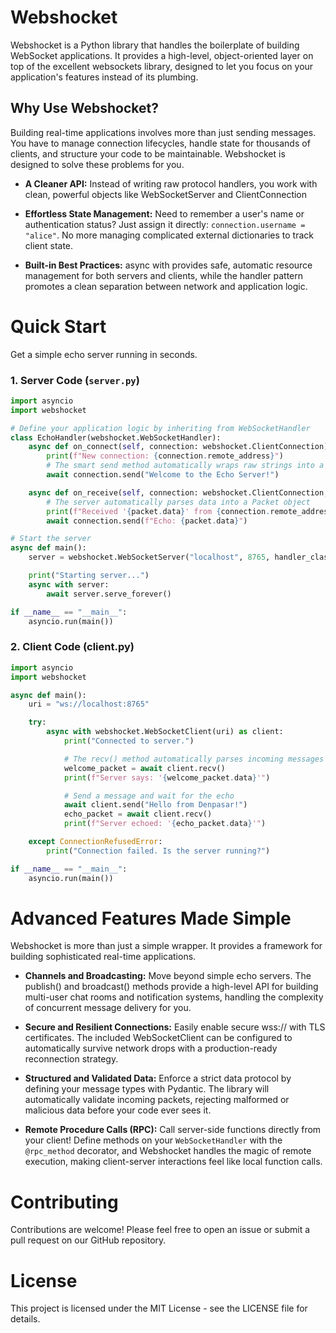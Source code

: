 # Webshocket

Webshocket is a Python library that handles the boilerplate of building WebSocket applications. It provides a high-level, object-oriented layer on top of the excellent websockets library, designed to let you focus on your application's features instead of its plumbing.

## Why Use Webshocket?

Building real-time applications involves more than just sending messages. You have to manage connection lifecycles, handle state for thousands of clients, and structure your code to be maintainable. Webshocket is designed to solve these problems for you.

- **A Cleaner API:** Instead of writing raw protocol handlers, you work with clean, powerful objects like WebSocketServer and ClientConnection

- **Effortless State Management:** Need to remember a user's name or authentication status? Just assign it directly: `connection.username = "alice"`. No more managing complicated external dictionaries to track client state.

- **Built-in Best Practices:** async with provides safe, automatic resource management for both servers and clients, while the handler pattern promotes a clean separation between network and application logic.

# Quick Start

Get a simple echo server running in seconds.

### 1. Server Code (`server.py`)

```python
import asyncio
import webshocket

# Define your application logic by inheriting from WebSocketHandler
class EchoHandler(webshocket.WebSocketHandler):
    async def on_connect(self, connection: webshocket.ClientConnection):
        print(f"New connection: {connection.remote_address}")
        # The smart send method automatically wraps raw strings into a Packet
        await connection.send("Welcome to the Echo Server!")

    async def on_receive(self, connection: webshocket.ClientConnection, packet: webshocket.Packet):
        # The server automatically parses data into a Packet object
        print(f"Received '{packet.data}' from {connection.remote_address}")
        await connection.send(f"Echo: {packet.data}")

# Start the server
async def main():
    server = webshocket.WebSocketServer("localhost", 8765, handler_class=EchoHandler)

    print("Starting server...")
    async with server:
        await server.serve_forever()

if __name__ == "__main__":
    asyncio.run(main())
```

### 2. Client Code (client.py)

```python
import asyncio
import webshocket

async def main():
    uri = "ws://localhost:8765"

    try:
        async with webshocket.WebSocketClient(uri) as client:
            print("Connected to server.")

            # The recv() method automatically parses incoming messages into Packets
            welcome_packet = await client.recv()
            print(f"Server says: '{welcome_packet.data}'")

            # Send a message and wait for the echo
            await client.send("Hello from Denpasar!")
            echo_packet = await client.recv()
            print(f"Server echoed: '{echo_packet.data}'")

    except ConnectionRefusedError:
        print("Connection failed. Is the server running?")

if __name__ == "__main__":
    asyncio.run(main())
```

# Advanced Features Made Simple

Webshocket is more than just a simple wrapper. It provides a framework for building sophisticated real-time applications.

- **Channels and Broadcasting:** Move beyond simple echo servers. The publish() and broadcast() methods provide a high-level API for building multi-user chat rooms and notification systems, handling the complexity of concurrent message delivery for you.

- **Secure and Resilient Connections:** Easily enable secure wss:// with TLS certificates. The included WebSocketClient can be configured to automatically survive network drops with a production-ready reconnection strategy.

- **Structured and Validated Data:** Enforce a strict data protocol by defining your message types with Pydantic. The library will automatically validate incoming packets, rejecting malformed or malicious data before your code ever sees it.

- **Remote Procedure Calls (RPC):** Call server-side functions directly from your client! Define methods on your `WebSocketHandler` with the `@rpc_method` decorator, and Webshocket handles the magic of remote execution, making client-server interactions feel like local function calls.

# Contributing

Contributions are welcome! Please feel free to open an issue or submit a pull request on our GitHub repository.

# License

This project is licensed under the MIT License - see the LICENSE file for details.
